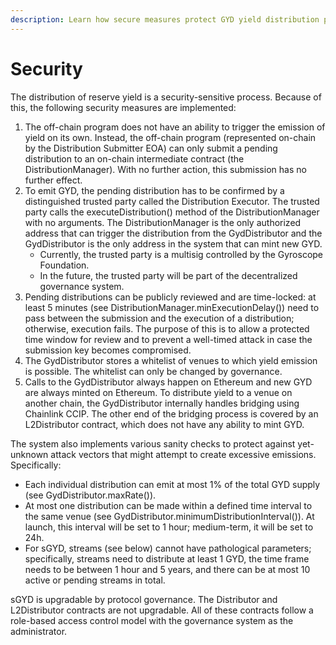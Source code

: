 ```yaml
---
description: Learn how secure measures protect GYD yield distribution processes
---
```


# Security

The distribution of reserve yield is a security-sensitive process. Because of this, the following security measures are implemented:

1. The off-chain program does not have an ability to trigger the emission of yield on its own. Instead, the off-chain program (represented on-chain by the Distribution Submitter EOA) can only submit a pending distribution to an on-chain intermediate contract (the DistributionManager). With no further action, this submission has no further effect.
2. To emit GYD, the pending distribution has to be confirmed by a distinguished trusted party called the Distribution Executor. The trusted party calls the executeDistribution() method of the DistributionManager with no arguments. The DistributionManager is the only authorized address that can trigger the distribution from the GydDistributor and the GydDistributor is the only address in the system that can mint new GYD.
   * Currently, the trusted party is a multisig controlled by the Gyroscope Foundation.
   * In the future, the trusted party will be part of the decentralized governance system.
3. Pending distributions can be publicly reviewed and are time-locked: at least 5 minutes (see DistributionManager.minExecutionDelay()) need to pass between the submission and the execution of a distribution; otherwise, execution fails. The purpose of this is to allow a protected time window for review and to prevent a well-timed attack in case the submission key becomes compromised.
4. The GydDistributor stores a whitelist of venues to which yield emission is possible. The whitelist can only be changed by governance.
5. Calls to the GydDistributor always happen on Ethereum and new GYD are always minted on Ethereum. To distribute yield to a venue on another chain, the GydDistributor internally handles bridging using Chainlink CCIP. The other end of the bridging process is covered by an L2Distributor contract, which does not have any ability to mint GYD.

The system also implements various sanity checks to protect against yet-unknown attack vectors that might attempt to create excessive emissions. Specifically:

* Each individual distribution can emit at most 1% of the total GYD supply (see GydDistributor.maxRate()).
* At most one distribution can be made within a defined time interval to the same venue (see GydDistributor.minimumDistributionInterval()). At launch, this interval will be set to 1 hour; medium-term, it will be set to 24h.
* For sGYD, streams (see below) cannot have pathological parameters; specifically, streams need to distribute at least 1 GYD, the time frame needs to be between 1 hour and 5 years, and there can be at most 10 active or pending streams in total.

sGYD is upgradable by protocol governance. The Distributor and L2Distributor contracts are not upgradable. All of these contracts follow a role-based access control model with the governance system as the administrator.
